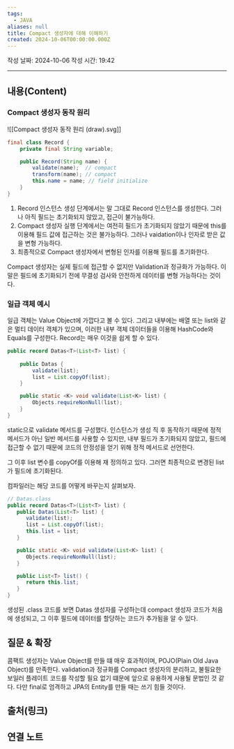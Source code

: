 ```yaml
---
tags:
  - JAVA
aliases: null
title: Compact 생성자에 대해 이해하기
created: 2024-10-06T00:00:00.000Z
---
```

작성 날짜: 2024-10-06
작성 시간: 19:42


----
## 내용(Content)

### Compact 생성자 동작 원리

![[Compact 생성자 동작 원리 (draw).svg]]

```java
final class Record {
	private final String variable;

	public Record(String name) {
		validate(name);  // compact
		transform(name); // compact
		this.name = name; // field initialize
	}
}
```

1. Record 인스턴스 생성 단계에서는 말 그대로 Record 인스턴스를 생성한다. 그러나 아직 필드는 초기화되지 않았고, 접근이 불가능하다.
2. Compact 생성자 실행 단계에서는 여전히 필드가 초기화되지 않았기 때문에 this를 이용해 필드 값에 접근하는 것은 불가능하다. 그러나 vaidation이나 인자로 받은 값을 변형 가능하다.
3. 최종적으로 Compact 생성자에서 변형된 인자를 이용해 필드를 초기화한다.

Compact 생성자는 실제 필드에 접근할 수 없지만 Validation과 정규화가 가능하다. 이 말은 필드에 초기화되기 전에 무결성 검사와 안전하게 데이터를 변형 가능하다는 것이다.

### 일급 객체 예시

일급 객체는 Value Object에 가깝다고 볼 수 있다. 그리고 내부에는 배열 또는 list와 같은 멀티 데이터 객체가 있으며, 이러한 내부 객체 데이터들을 이용해 HashCode와 Equals를 구성한다.
Record는 매우 이것을 쉽게 할 수 있다.

```java
public record Datas<T>(List<T> list) {
    
    public Datas {
        validate(list);
        list = List.copyOf(list);
    }

    public static <K> void validate(List<K> list) {
        Objects.requireNonNull(list);
    }
}

```

static으로 validate 메서드를 구성했다. 인스턴스가 생성 직 후 동작하기 때문에 정적 메서드가 아닌 일반 메서드를 사용할 수 있지만, 내부 필드가 초기화되지 않았고, 필드에 접근할 수 없기 때문에 코드의 안정성을 얻기 위해 정적 메서드로 선언한다.

그 이후 list 변수를 copyOf를 이용해 재 정의하고 있다. 그러면 최종적으로 변경된 list가 필드에 초기화된다.

컴파일러는 해당 코드를 어떻게 바꾸는지 살펴보자.

```java
// Datas.class
public record Datas<T>(List<T> list) {
   public Datas(List<T> list) {
      validate(list);
      list = List.copyOf(list);
      this.list = list;
   }

   public static <K> void validate(List<K> list) {
      Objects.requireNonNull(list);
   }

   public List<T> list() {
      return this.list;
   }
}
```

생성된 .class 코드를 보면 Datas 생성자를 구성하는데 compact 생성자 코드가 처음에 생성되고, 그 이후 필드에 데이터를 할당하는 코드가 추가됨을 알 수 있다. 

## 질문 & 확장

콤팩트 생성자는 Value Object를 만들 떄 매우 효과적이며, POJO(Plain Old Java Object)를 만족한다. validation과 정규화를 Compact 생성자의 분리하고, 불필요한 보일러 플레이트 코드를 작성할 필요 없기 떄문에 앞으로 유용하게 사용될 문법인 것 같다. 다만 final로 엄격하고 JPA의 Entity를 만들 때는 쓰기 힘들 것이다.

## 출처(링크)


## 연결 노트










